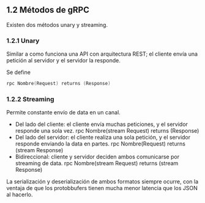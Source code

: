 ## 1.2 Métodos de gRPC

Existen dos métodos unary y streaming.

### 1.2.1 Unary

Similar a como funciona una API con arquitectura REST; el cliente envía una petición al servidor y el servidor la responde.

Se define

``` go
rpc Nombre(Request) returns (Response)
```

### 1.2.2 Streaming

Permite constante envío de data en un canal.

* Del lado del cliente: el cliente envía muchas peticiones, y el servidor responde una sola vez. rpc Nombre(stream Request) returns (Response)
* Del lado del servidor: el cliente realiza una sola petición, y el servidor responde enviando la data en partes. rpc Nombre(Request) returns (stream Response)
* Bidireccional: cliente y servidor deciden ambos comunicarse por streaming de data. rpc Nombre(stream Request) returns (stream Response)

La serialización y deserialización de ambos formatos siempre ocurre, con la ventaja de que los protobbufers tienen mucha menor latencia que los JSON al hacerlo.


